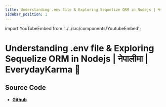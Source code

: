 ```yaml
---
title: Understanding .env file & Exploring Sequelize ORM in Nodejs | नेपालीमा | EverydayKarma 🚀
sidebar_position: 1
---
```


import YouTubeEmbed from '../../src/components/YoutubeEmbed';

# Understanding .env file & Exploring Sequelize ORM in Nodejs | नेपालीमा | EverydayKarma 🚀

<YouTubeEmbed videoId="LaSWbMKXrtA" />

## Source Code

- [**Github**](https://github.com/isarojdahal/node-js-workshop)